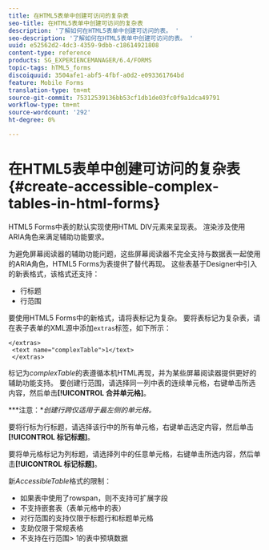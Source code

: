 ```yaml
---
title: 在HTML5表单中创建可访问的复杂表
seo-title: 在HTML5表单中创建可访问的复杂表
description: '了解如何在HTML5表单中创建可访问的表。 '
seo-description: '了解如何在HTML5表单中创建可访问的表。 '
uuid: e52562d2-4dc3-4359-9dbb-c18614921808
content-type: reference
products: SG_EXPERIENCEMANAGER/6.4/FORMS
topic-tags: hTML5_forms
discoiquuid: 3504afe1-abf5-4fbf-a0d2-e093361764bd
feature: Mobile Forms
translation-type: tm+mt
source-git-commit: 75312539136bb53cf1db1de03fc0f9a1dca49791
workflow-type: tm+mt
source-wordcount: '292'
ht-degree: 0%

---
```



# 在HTML5表单中创建可访问的复杂表{#create-accessible-complex-tables-in-html-forms}

HTML5 Forms中表的默认实现使用HTML DIV元素来呈现表。 渲染涉及使用ARIA角色来满足辅助功能要求。

为避免屏幕阅读器的辅助功能问题，这些屏幕阅读器不完全支持与数据表一起使用的ARIA角色，HTML5 Forms为表提供了替代再现。 这些表基于Designer中引入的新表格式，该格式还支持：

* 行标题
* 行范围

要使用HTML5 Forms中的新格式，请将表标记为复杂。 要将表标记为复杂表，请在表子表单的XML源中添加`extras`标签，如下所示：

```
</extras>
 <text name="complexTable">1</text>
 </extras>
```

标记为&#x200B;*complexTable*&#x200B;的表遵循本机HTML再现，并为某些屏幕阅读器提供更好的辅助功能支持。  要创建行范围，请选择同一列中表的连续单元格，右键单击所选内容，然后单击&#x200B;**[!UICONTROL 合并单元格]**。

***注意：**创建行跨仅适用于最左侧的单元格。*

要将行标为行标题，请选择该行中的所有单元格，右键单击选定内容，然后单击&#x200B;**[!UICONTROL 标记标题]**。

要将单元格标记为列标题，请选择列中的任意单元格，右键单击所选内容，然后单击&#x200B;**[!UICONTROL 标记标题]**。

新&#x200B;*AccessibleTable*&#x200B;格式的限制：

* 如果表中使用了rowspan，则不支持可扩展字段
* 不支持嵌套表（表单元格中的表）
* 对行范围的支持仅限于标题行和标题单元格
* 支助仅限于常规表格
* 不支持在行范围> 1的表中预填数据

